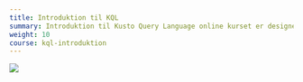 ```yaml
---
title: Introduktion til KQL
summary: Introduktion til Kusto Query Language online kurset er designet til at hjælpe dig med at forstå og beherske KQL-sproget, som er en del af Microsofts Azure Data Explorer-platformen
weight: 10
course: kql-introduktion
---
```





![](/images/video.jpg)